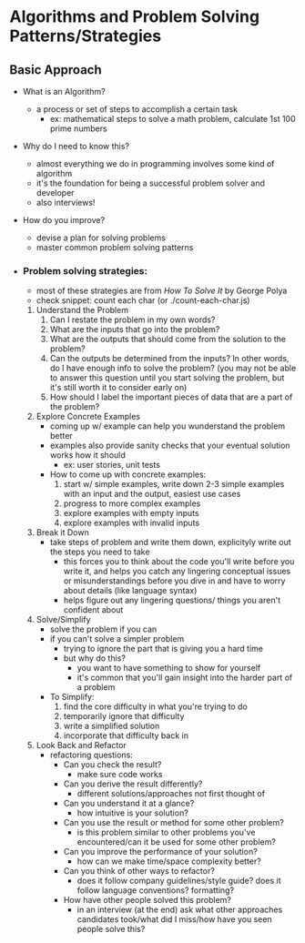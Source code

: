 # Algorithms and Problem Solving Patterns/Strategies

## Basic Approach
  - What is an Algorithm?
    - a process or set of steps to accomplish a certain task
      - ex: mathematical steps to solve a math problem, calculate 1st 100 prime numbers
  - Why do I need to know this?
    -  almost everything we do in programming involves some kind of algorithm
    -  it's the foundation for being a successful problem solver and developer
    -  also interviews!
  - How do you improve?
    - devise a plan for solving problems
    - master common problem solving patterns
  
- ### Problem solving strategies:
    - most of these strategies are from _How To Solve It_ by George Polya
    - check snippet: count each char (or ./count-each-char.js) 
    1. Understand the Problem
       1. Can I restate the problem in my own words?
       2. What are the inputs that go into the problem?
       3. What are the outputs that should come from the solution to the problem?
       4. Can the outputs be determined from the inputs? In other words, do I have enough info to solve the problem? (you may not be able to answer this question until you start solving the problem, but it's still worth it to consider early on)
       5. How should I label the important pieces of data that are a part of the problem?
    2. Explore Concrete Examples
       - coming up w/ example can help you wunderstand the problem better
       - examples also provide sanity checks that your eventual solution works how it should
         - ex: user stories, unit tests
       - How to come up with concrete examples:
         1. start w/ simple examples, write down 2-3 simple examples with an input and the output, easiest use cases
         2. progress to more complex examples
         3. explore examples with empty inputs
         4. explore examples with invalid inputs
    3. Break it Down
       - take steps of problem and write them down, explicityly write out the steps you need to take
         - this forces you to think about the code you'll write before you write it, and helps you catch any lingering conceptual issues or misunderstandings before you dive in and have to worry about details (like language syntax)
         - helps figure out any lingering questions/ things you aren't confident about
    4. Solve/Simplify
       - solve the problem if you can
       - if you can't solve a simpler problem
         - trying to ignore the part that is giving you a hard time
         - but why do this? 
           - you want to have something to show for yourself
           - it's common that you'll gain insight into the harder part of a problem
       - To Simplify:
         1. find the core difficulty in what you're trying to do
         2. temporarily ignore that difficulty
         3. write a simplified solution
         4. incorporate that difficulty back in 
    5. Look Back and Refactor
       - refactoring questions:
         - Can you check the result?
           - make sure code works
         - Can you derive the result differently?
           - different solutions/approaches not first thought of
         - Can you understand it at a glance?
           - how intuitive is your solution? 
         - Can you use the result or method for some other problem?
           - is this problem similar to other problems you've encountered/can it be used for some other problem?
         - Can you improve the performance of your solution?
           - how can we make time/space complexity better?
         - Can you think of other ways to refactor?
           - does it follow company guidelines/style guide? does it follow language conventions? formatting?
         - How have other people solved this problem? 
           - in an interview (at the end) ask what other approaches candidates took/what did I miss/how have you seen people solve this?